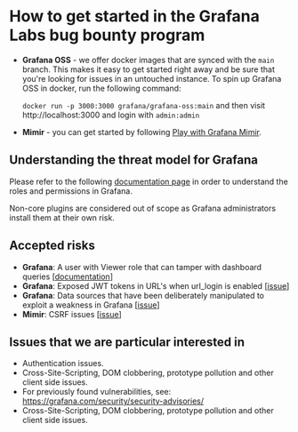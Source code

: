 # How to get started in the Grafana Labs bug bounty program

* **Grafana OSS** - we offer docker images that are synced with the `main` branch. This makes it easy to get started right away and be sure that you're looking for issues in an untouched instance. To spin up Grafana OSS in docker, run the following command:

    `docker run -p 3000:3000 grafana/grafana-oss:main` and then visit http://localhost:3000 and login with `admin:admin`

* **Mimir** - you can get started by following [Play with Grafana Mimir](https://grafana.com/tutorials/play-with-grafana-mimir/).

## Understanding the threat model for Grafana

Please refer to the following [documentation page](https://grafana.com/docs/grafana/latest/administration/roles-and-permissions/) in order to understand the roles and permissions in Grafana.

Non-core plugins are considered out of scope as Grafana administrators install them at their own risk. 

## Accepted risks
* **Grafana**: A user with Viewer role that can tamper with dashboard queries [[documentation](https://grafana.com/docs/grafana/latest/setup-grafana/configure-security/#limit-viewer-query-permissions)]
* **Grafana**: Exposed JWT tokens in URL's when url_login is enabled [[issue](https://github.com/grafana/bugbounty/security/advisories/GHSA-5585-m9r5-p86j)]
* **Grafana**: Data sources that have been deliberately manipulated to exploit a weakness in Grafana [[issue](https://github.com/grafana/bugbounty/security/advisories/GHSA-qrrg-gw7w-vp76)]
* **Mimir**: CSRF issues [[issue](https://github.com/grafana/bugbounty/security/advisories/GHSA-2wxq-mcch-gvxv)]

## Issues that we are particular interested in
* Authentication issues.
* Cross-Site-Scripting, DOM clobbering, prototype pollution and other client side issues.
* For previously found vulnerabilities, see: https://grafana.com/security/security-advisories/
* Cross-Site-Scripting, DOM clobbering, prototype pollution and other client side issues.
